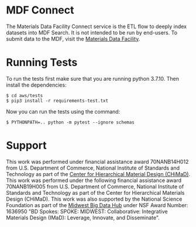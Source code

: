 # MDF Connect
The Materials Data Facility Connect service is the ETL flow to deeply index datasets into MDF Search. It is not intended to be run by end-users. To submit data to the MDF, visit the [Materials Data Facility](https://materialsdatafacility.org).


# Running Tests
To run the tests first make sure that you are running python 3.7.10. Then install the dependencies:

    $ cd aws/tests
    $ pip3 install -r requirements-test.txt

Now you can run the tests using the command:

    $ PYTHONPATH=.. python -m pytest --ignore schemas

# Support
This work was performed under financial assistance award 70NANB14H012 from U.S. Department of Commerce, National Institute of Standards and Technology as part of the [Center for Hierarchical Material Design (CHiMaD)](http://chimad.northwestern.edu). This work was performed under the following financial assistance award 70NANB19H005 from U.S. Department of Commerce, National Institute of Standards and Technology as part of the Center for Hierarchical Materials Design (CHiMaD). This work was also supported by the National Science Foundation as part of the [Midwest Big Data Hub](http://midwestbigdatahub.org) under NSF Award Number: 1636950 "BD Spokes: SPOKE: MIDWEST: Collaborative: Integrative Materials Design (IMaD): Leverage, Innovate, and Disseminate".

